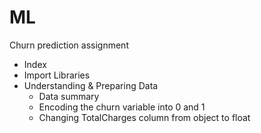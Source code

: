# ML

 Churn prediction assignment
- Index
- Import Libraries
- Understanding & Preparing Data
  * Data summary
  * Encoding the churn variable into 0 and 1
  * Changing TotalCharges column from object to float
